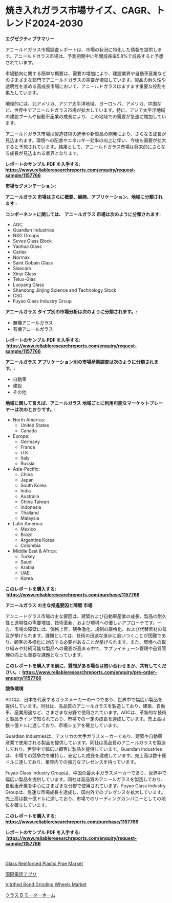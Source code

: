 <p><h1>焼き入れガラス市場サイズ、CAGR、トレンド2024-2030</h1></p><p><strong>エグゼクティブサマリー</strong></p>
<p><p>アニールドガラス市場調査レポートは、市場の状況に特化した情報を提供します。アニールドガラス市場は、予測期間中に年間成長率5.8%で成長すると予想されています。</p><p>市場動向に関する簡単な概要は、需要の増加により、建設業界や自動車産業などのさまざまな部門でアニールドガラスの需要が増加しています。製品の耐久性や透明性を求める高成長市場において、アニールドガラスはますます重要な役割を果たしています。</p><p>地理的には、北アメリカ、アジア太平洋地域、ヨーロッパ、アメリカ、中国など、世界中でアニールドガラス市場が拡大しています。特に、アジア太平洋地域の建設ブームや自動車産業の成長により、この地域での需要が急速に増加しています。</p><p>アニールドガラス市場は製造技術の進歩や新製品の開発により、さらなる成長が見込まれます。環境への配慮やエネルギー効率の向上に伴い、今後も需要が拡大すると予想されています。結果として、アニールドガラス市場は将来的にさらなる成長が見込まれる業界となります。</p></p>
<p><strong>レポートのサンプル PDF を入手する: <a href="https://www.reliableresearchreports.com/enquiry/request-sample/1157766">https://www.reliableresearchreports.com/enquiry/request-sample/1157766</a></strong></p>
<p><strong>市場セグメンテーション:</strong></p>
<p><strong> アニールガラス 市場はさらに概要、展開、アプリケーション、地域に分類されます :</strong></p>
<p><strong>コンポーネントに関しては、 アニールガラス 市場は次のように分類されます: &nbsp;</strong></p>
<p><ul><li>AGC</li><li>Guardian Industries</li><li>NSG Groups</li><li>Seves Glass Block</li><li>Yaohua Glass</li><li>Carlex</li><li>Normax</li><li>Saint Gobain Glass</li><li>Sisecam</li><li>Xinyi Glass</li><li>Telux-Glas</li><li>Luoyang Glass</li><li>Shandong Jinjing Science and Technology Stock</li><li>CSG</li><li>Fuyao Glass Industry Group</li></ul></p>
<p><strong> アニールガラス タイプ別の市場分析は次のように分類されます。:</strong></p>
<p><ul><li>無機アニールガラス</li><li>有機アニールガラス</li></ul></p>
<p><strong>レポートのサンプル PDF を入手する: &nbsp;<a href="https://www.reliableresearchreports.com/enquiry/request-sample/1157766">https://www.reliableresearchreports.com/enquiry/request-sample/1157766</a></strong></p>
<p><strong> アニールガラス アプリケーション別の市場産業調査は次のように分類されます。:</strong></p>
<p><ul><li>自動車</li><li>建設</li><li>その他</li></ul></p>
<p><strong>地域に関して言えば、アニールガラス 地域ごとに利用可能なマーケットプレーヤーは次のとおりです。:</strong></p>
<p><ul>
    <li>
        North America:
        <ul>
            <li>United States</li>
            <li>Canada</li>
        </ul>
    </li>
    <li>
        Europe:
        <ul>
            <li>Germany</li>
            <li>France</li>
            <li>U.K.</li>
            <li>Italy</li>
            <li>Russia</li>
        </ul>
    </li>
    <li>
        Asia-Pacific:
        <ul>
            <li>China</li>
            <li>Japan</li>
            <li>South Korea</li>
            <li>India</li>
            <li>Australia</li>
            <li>China Taiwan</li>
            <li>Indonesia</li>
            <li>Thailand</li>
            <li>Malaysia</li>
        </ul>
    </li>
    <li>
        Latin America:
        <ul>
            <li>Mexico</li>
            <li>Brazil</li>
            <li>Argentina Korea</li>
            <li>Colombia</li>
        </ul>
    </li>
    <li>
        Middle East & Africa:
        <ul>
            <li>Turkey</li>
            <li>Saudi</li>
            <li>Arabia</li>
            <li>UAE</li>
            <li>Korea</li>
        </ul>
    </li>
    </ul></p>
<p><strong>このレポートを購入する: &nbsp;<a href="https://www.reliableresearchreports.com/purchase/1157766">https://www.reliableresearchreports.com/purchase/1157766</a></strong></p>
<p><strong>アニールガラス の主な推進要因と障壁 市場</strong></p>
<p><p>アンニードグラス市場の主な要因は、建築および自動車産業の成長、製品の耐久性と透明性の需要増加、技術革新、および環境への優しいアプローチです。一方、市場の障壁には、価格上昇、競争激化、規制の厳格化、および代替素材の普及が挙げられます。課題としては、技術の迅速な進歩に追いつくことが困難であり、顧客の多様化に対応する必要があることが挙げられます。また、環境への取り組みや持続可能な製品への需要が高まる中で、サプライチェーン管理や品質管理の向上も重要な課題となっています。</p></p>
<p><strong>このレポートを購入する前に、質問がある場合は問い合わせるか、共有してください。:&nbsp; <a href="https://www.reliableresearchreports.com/enquiry/pre-order-enquiry/1157766">https://www.reliableresearchreports.com/enquiry/pre-order-enquiry/1157766</a></strong></p>
<p><strong>競争環境</strong></p>
<p><p>AGCは、日本を代表するガラスメーカーの一つであり、世界中で幅広い製品を提供しています。同社は、高品質のアニールガラスを製造しており、建築、自動車、産業用途など、さまざまな分野で使用されています。AGCは、革新的な技術と製品ラインで知られており、市場での一定の成長を達成しています。売上高は数十億ドルに達しており、市場シェアを確立しています。</p><p>Guardian Industriesは、アメリカの大手ガラスメーカーであり、建築や自動車産業で使用される製品を提供しています。同社は高品質のアニールガラスを製造しており、世界中で幅広い顧客に製品を提供しています。Guardian Industriesは、市場での競争力を維持し、安定した成長を達成しています。売上高は数十億ドルに達しており、業界内での強力なプレゼンスを持っています。</p><p>Fuyao Glass Industry Groupは、中国の最大手ガラスメーカーであり、世界中で幅広い製品を提供しています。同社は高品質のアニールガラスを製造しており、自動車産業を中心にさまざまな分野で使用されています。Fuyao Glass Industry Groupは、急速な市場成長を達成し、国内外でのプレゼンスを拡大しています。売上高は数十億ドルに達しており、市場でのリーディングカンパニーとしての地位を確立しています。</p></p>
<p><strong>このレポートを購入する: &nbsp; <a href="https://www.reliableresearchreports.com/purchase/1157766">https://www.reliableresearchreports.com/purchase/1157766</a></strong></p>
<p><strong>レポートのサンプル PDF を入手する: &nbsp;<a href="https://www.reliableresearchreports.com/enquiry/request-sample/1157766">https://www.reliableresearchreports.com/enquiry/request-sample/1157766</a></strong><strong></strong></p>
<p>&nbsp;</p>
<p><p><a href="https://github.com/johnbach50/Market-Research-Report-List-2/blob/main/glass-reinforced-plastic-pipe-market.md">Glass Reinforced Plastic Pipe Market</a></p><p><a href="https://medium.com/@eunawiegad2023/%E5%9B%BD%E9%9A%9B%E9%80%9A%E8%A9%B1%E3%82%A2%E3%83%97%E3%83%AA%E3%81%AE%E5%B8%82%E5%A0%B4%E3%82%A4%E3%83%B3%E3%82%B5%E3%82%A4%E3%83%88-%E5%B8%82%E5%A0%B4%E5%8B%95%E5%90%91-%E6%88%90%E9%95%B7-2024%E5%B9%B4%E3%81%8B%E3%82%892031%E5%B9%B4%E3%81%BE%E3%81%A7%E3%81%AE%E4%BA%88%E6%B8%AC-4188619759dc">国際電話アプリ</a></p><p><a href="https://github.com/pjcfca/Market-Research-Report-List-1/blob/main/vitrified-bond-grinding-wheels-market.md">Vitrified Bond Grinding Wheels Market</a></p><p><a href="https://medium.com/@lillianamurazik2023/%E3%82%AF%E3%83%A9%E3%82%B9b%E3%83%A2%E3%83%BC%E3%82%BF%E3%83%BC%E3%83%9B%E3%83%BC%E3%83%A0%E3%81%AE%E5%B8%82%E5%A0%B4%E3%82%B7%E3%82%A7%E3%82%A2%E3%81%AE%E9%80%B2%E5%8C%96%E3%81%A8%E5%B8%82%E5%A0%B4%E6%88%90%E9%95%B7%E3%83%88%E3%83%AC%E3%83%B3%E3%83%892024%E5%B9%B4%E3%81%8B%E3%82%892031%E5%B9%B4%E3%81%BE%E3%81%A7-3e244cc0f0af">クラス B モーターホーム</a></p></p>